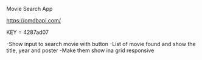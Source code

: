 
Movie Search App

https://omdbapi.com/

KEY = 4287ad07

-Show input to search movie with button
-List of movie found and show the title, year and poster
-Make them show ina grid responsive